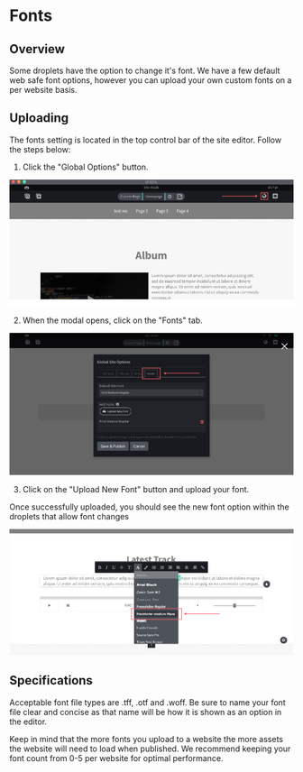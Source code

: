 # Fonts

## Overview
Some droplets have the option to change it's font. We have a few default web safe font options, however you can upload your own custom fonts on a per website basis.

## Uploading

The fonts setting is located in the top control bar of the site editor. Follow the steps below:

1) Click the "Global Options" button.

![fonts open](./global-options.png)

2) When the modal opens, click on the "Fonts" tab.

![theme tab](./font-tab.png)

3) Click on the "Upload New Font" button and upload your font.

Once successfully uploaded, you should see the new font option within the droplets that allow font changes

![font options](./font-options.png)

## Specifications

Acceptable font file types are .tff, .otf and .woff. Be sure to name your font file clear and concise as that name will be how it is shown as an option in the editor.

Keep in mind that the more fonts you upload to a website the more assets the website will need to load when published. We recommend keeping your font count from 0-5 per website for optimal performance.

